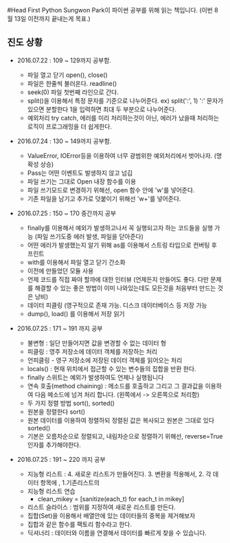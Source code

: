 #Head First Python
Sungwon Park이 파이썬 공부를 위해 읽는 책입니다. (이번 8월 13일 이전까지 끝내는게 목표.)

## 진도 상황

* 2016.07.22 : 109 ~ 129까지 공부함.
  * 파일 열고 닫기 open(), close()
  * 파일은 한줄씩 불러온다. readline()
  * seek(0) 파일 첫번째 라인으로 간다.
  * split()을 이용해서 특정 문자를 기준으로 나누어준다. ex) split(':', 1) ':' 문자가 있으면 분할한다 1을 입력하면 최대 두 부분으로 나누어준다. 
  * 예외처리 try catch, 에러를 미리 처리하는것이 아닌, 에러가 났을때 처리하는 로직이 프로그래밍을 더 쉽게한다.

* 2016.07.24 : 130 ~ 149까지 공부함.
  * ValueError, IOError등을 이용하여 너무 광범위한 예외처리에서 벗어나자. (명확성 상승)
  * Pass는 어떤 이벤트도 발생하지 않고 넘김
  * 파일 쓰기는 그대로 Open 내장 함수를 이용
  * 파일 쓰기모드로 변경하기 위해선, open 함수 안에 'w'를 넣어준다. 
  * 기존 파일을 남기고 추가로 덧붙이기 위해선 'w+'를 넣어준다.

* 2016.07.25 : 150 ~ 170 중간까지 공부
  * finally를 이용해서 예외가 발생하고나서 꼭 실행되고자 하는 코드들을 실행 가능 (파일 쓰기도중 에러 발생, 파일을 닫아준다)
  * 어떤 에러가 발생했는지 알기 위해 as를 이용해서 스트링 타입으로 컨버팅 후 프린트
  * with를 이용해서 파일 열고 닫기 간소화
  * 이전에 만들었던 모듈 사용 
  * 언제 코드를 직접 짜야 할까에 대한 인터뷰 (언제든지 만들어도 좋다. 다만 문제를 해결할 수 있는 좋은 방법이 이미 나와있는데도 모든것을 처음부터 만드는 것은 낭비)
  * 데이터 피클링 (영구적으로 존재 가능. 디스크 데이터베이스 등 저장 가능
  * dump(), load() 를 이용해서 저장 읽기


* 2016.07.25 : 171 ~ 191 까지 공부
  * 불변형 : 일단 만들어지면 값을 변경할 수 없는 데이터 형
  * 피클링 : 영주 저장소에 데이터 객체를 저장하는 처리
  * 언피클링 - 영구 저장소에 저장된 데이터 객체를 읽어오는 처리
  * locals() : 현재 위치에서 접근할 수 있는 변수들의 집합을 반환 한다.
  * finally 스위트는 예외가 발생하여도 언제나 실행됩니다
  * 연속 호출(method chaining) : 메소드를 호출하고 그리고 그 결과값을 이용하여 다음 메소드에 넘겨 처리 합니다. (왼쪽에서 -> 오른쪽으로 처리함)
  * 두 가지 정렬 방법 sort(), sorted()
  * 원본을 정렬한다 sort()
  * 원본 데이터를 이용하여 정렬하되 정렬된 값은 복사되고 원본은 그대로 있다 sorted()
  * 기본은 오름차순으로 정렬되고, 내림차순으로 정렬하기 위해선, reverse=True인자를 추가해야한다.

* 2016.07.25 : 191 ~ 220 까지 공부
  * 지능형 리스트 : 4. 새로운 리스트가 만들어진다. 3. 변환을 적용해서, 2. 각 데이터 항목에 , 1.기존리스트의 
  * 지능형 리스트 연습
    * clean_mikey = [sanitize(each_t) for each_t in mikey]
  * 리스트 슬라이스 : 범위를 지정하여 새로운 리스트를 만든다.
  * 집합(Set)을 이용해서 배열안에 있는 데이터들의 중복을 제거해보자 
  * 집합과 같은 함수를 팩토리 함수라고 한다.
  * 딕셔너리 : 데이터와 이름을 연결해서 데이터를 빠르게 찾을 수 있습니다.